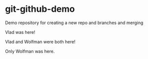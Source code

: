 # git-github-demo
Demo repository for creating a new repo and branches and merging

Vlad was here!

Vlad and Wolfman were both here!

Only Wolfman was here.
